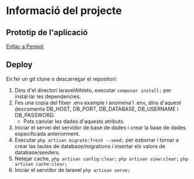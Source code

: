 # Informació del projecte

## Prototip de l'aplicació

[Enllaç a Penpot](https://design.penpot.app/#/view/5e250d03-b345-8112-8005-26cfbb154088?page-id=5e250d03-b345-8112-8005-26cfbb154089&section=interactions&index=0&share-id=9cff1166-2265-80f2-8005-297ab42637ea)

## Deploy

En fer un git clone o descarregar el repositori:

1. Dins d'el directori laravelAthleto, executar `composer install;` per instal·lar les dependencies.
2. Fes una copia del fitxer .env.example i anomena'l .env, dins d'aquest descomenta DB_HOST, DB_PORT, DB_DATABASE, DB_USERNAME i DB_PASSWORD.
    * Pots canviar les dades d'aquests atributs.
3. Iniciar el servei del servidor de base de dades i crear la base de dades especificada anteriorment.
4. Executar `php artisan migrate:fresh --seed;` per esborrar i tornar a crear las taules de database/migrations i insertar els valors de database/seeders.
5. Netejar cache, `php artisan config:clear;` `php artisan view:clear;` `php artisan cache:clear;`
6. Iniciar el servidor de laravel `php artisan serve;`
